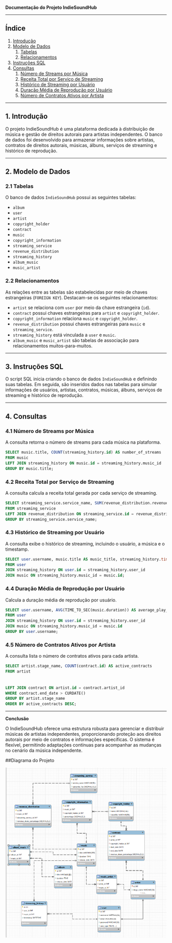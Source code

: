 **Documentação do Projeto IndieSoundHub**

---

## Índice

1. [Introdução](#introdução)
2. [Modelo de Dados](#modelo-de-dados)
    1. [Tabelas](#tabelas)
    2. [Relacionamentos](#relacionamentos)
3. [Instruções SQL](#instruções-sql)
4. [Consultas](#consultas)
    1. [Número de Streams por Música](#número-de-streams-por-música)
    2. [Receita Total por Serviço de Streaming](#receita-total-por-serviço-de-streaming)
    3. [Histórico de Streaming por Usuário](#histórico-de-streaming-por-usuário)
    4. [Duração Média de Reprodução por Usuário](#duração-média-de-reprodução-por-usuário)
    5. [Número de Contratos Ativos por Artista](#número-de-contratos-ativos-por-artista)

---

## 1. Introdução

O projeto IndieSoundHub é uma plataforma dedicada à distribuição de música e gestão de direitos autorais para artistas independentes. O banco de dados foi desenvolvido para armazenar informações sobre artistas, contratos de direitos autorais, músicas, álbuns, serviços de streaming e histórico de reprodução.

---

## 2. Modelo de Dados

### 2.1 Tabelas

O banco de dados `IndieSoundHub` possui as seguintes tabelas:

- `album`
- `user`
- `artist`
- `copyright_holder`
- `contract`
- `music`
- `copyright_information`
- `streaming_service`
- `revenue_distribution`
- `streaming_history`
- `album_music`
- `music_artist`

### 2.2 Relacionamentos

As relações entre as tabelas são estabelecidas por meio de chaves estrangeiras (`FOREIGN KEY`). Destacam-se os seguintes relacionamentos:

- `artist` se relaciona com `user` por meio da chave estrangeira (`id`).
- `contract` possui chaves estrangeiras para `artist` e `copyright_holder`.
- `copyright_information` relaciona `music` e `copyright_holder`.
- `revenue_distribution` possui chaves estrangeiras para `music` e `streaming_service`.
- `streaming_history` está vinculada a `user` e `music`.
- `album_music` e `music_artist` são tabelas de associação para relacionamentos muitos-para-muitos.

---

## 3. Instruções SQL

O script SQL inicia criando o banco de dados `IndieSoundHub` e definindo suas tabelas. Em seguida, são inseridos dados nas tabelas para simular informações de usuários, artistas, contratos, músicas, álbuns, serviços de streaming e histórico de reprodução.

---

## 4. Consultas

### 4.1 Número de Streams por Música

A consulta retorna o número de streams para cada música na plataforma.

```sql
SELECT music.title, COUNT(streaming_history.id) AS number_of_streams
FROM music
LEFT JOIN streaming_history ON music.id = streaming_history.music_id
GROUP BY music.title;
```

### 4.2 Receita Total por Serviço de Streaming

A consulta calcula a receita total gerada por cada serviço de streaming.

```sql
SELECT streaming_service.service_name, SUM(revenue_distribution.revenue_share_percentage * streaming_service.subscribe_fee) AS total_revenue
FROM streaming_service
LEFT JOIN revenue_distribution ON streaming_service.id = revenue_distribution.streaming_service_id
GROUP BY streaming_service.service_name;
```

### 4.3 Histórico de Streaming por Usuário

A consulta exibe o histórico de streaming, incluindo o usuário, a música e o timestamp.

```sql
SELECT user.username, music.title AS music_title, streaming_history.timestamp
FROM user
JOIN streaming_history ON user.id = streaming_history.user_id
JOIN music ON streaming_history.music_id = music.id;
```

### 4.4 Duração Média de Reprodução por Usuário

Calcula a duração média de reprodução por usuário.

```sql
SELECT user.username, AVG(TIME_TO_SEC(music.duration)) AS average_play_duration
FROM user
JOIN streaming_history ON user.id = streaming_history.user_id
JOIN music ON streaming_history.music_id = music.id
GROUP BY user.username;
```

### 4.5 Número de Contratos Ativos por Artista

A consulta lista o número de contratos ativos para cada artista.

```sql
SELECT artist.stage_name, COUNT(contract.id) AS active_contracts
FROM artist


LEFT JOIN contract ON artist.id = contract.artist_id
WHERE contract.end_date > CURDATE()
GROUP BY artist.stage_name
ORDER BY active_contracts DESC;
```

---

**Conclusão**

O IndieSoundHub oferece uma estrutura robusta para gerenciar e distribuir músicas de artistas independentes, proporcionando proteção aos direitos autorais por meio de contratos e informações específicas. O sistema é flexível, permitindo adaptações contínuas para acompanhar as mudanças no cenário da música independente.

##Diagrama do Projeto

<img src="./img/Diagrama.png" alt="Diagrama" />
